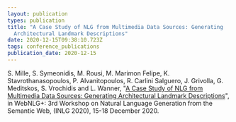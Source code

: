 ```yaml
---
layout: publication
types: publication
title: "A Case Study of NLG from Multimedia Data Sources: Generating
  Architectural Landmark Descriptions"
date: 2020-12-15T09:38:10.723Z
tags: conference_publications
publication_date: 2020-12-15
---
```

S. Mille, S. Symeonidis, M. Rousi, M. Marimon Felipe, K. Stavrothanasopoulos, P. Alvanitopoulos, R. Carlini Salguero, J. Grivolla, G. Meditskos, S. Vrochidis and L. Wanner, "[A Case Study of NLG from Multimedia Data Sources: Generating Architectural Landmark Descriptions](https://aclanthology.org/2020.webnlg-1.1/)", in WebNLG+: 3rd Workshop on Natural Language Generation from the Semantic Web, (INLG 2020), 15-18 December 2020.
